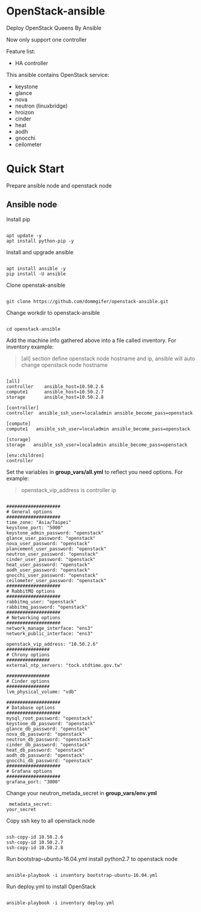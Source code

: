 # OpenStack-ansible
Deploy OpenStack Queens By Ansible

Now only support one controller

Feature list:
* HA controller 

This ansible contains OpenStack service:
* keystone
* glance
* nova
* neutron (linuxbridge)
* hroizon
* cinder
* heat
* aodh
* gnocchi
* ceilometer

# Quick Start

Prepare ansible node and openstack node

## Ansible node

Install pip
<pre><code>
apt update -y
apt install python-pip -y
</code></pre>

Install and upgrade ansible
<pre><code>
apt install ansible -y
pip install -U ansible
</pre></code>

Clone openstak-ansible
<pre><code>
git clone https://github.com/dommgifer/openstack-ansible.git
</code></pre>

Change workdir to openstack-ansible
<pre><code>
cd openstack-ansible
</code></pre>

Add the machine info gathered above into a file called inventory. For inventory example:
>[all] section define openstack node hostname and ip, ansible will auto change openstack node hostname

<pre><code>
[all]
controller    ansible_host=10.50.2.6
compute1      ansible_host=10.50.2.7
storage       ansible_host=10.50.2.8

[controller]
controller  ansible_ssh_user=localadmin ansible_become_pass=openstack

[compute]
compute1   ansible_ssh_user=localadmin ansible_become_pass=openstack

[storage]
storage   ansible_ssh_user=localadmin ansible_become_pass=openstack

[env:children]
controller
</code></pre>

Set the variables in **group_vars/all.yml** to reflect you need options. For example:
> openstack_vip_address is controller ip
<pre><code>
####################
# General options
####################
time_zone: "Asia/Taipei"
keystone_port: "5000"
keystone_admin_password: "openstack"
glance_user_password: "openstack"
nova_user_password: "openstack"
plancement_user_password: "openstack"
neutron_user_password: "openstack"
cinder_user_password: "openstack"
heat_user_password: "openstack"
aodh_user_password: "openstack"
gnocchi_user_password: "openstack"
ceilometer_user_password: "openstack"
####################
# RabbitMQ options
####################
rabbitmq_user: "openstack"
rabbitmq_password: "openstack"
####################
# Networking options
####################
network_manage_interface: "ens3"
network_public_interface: "ens3"

openstack_vip_address: "10.50.2.6"
################
# Chrony options
################
external_ntp_servers: "tock.stdtime.gov.tw"

################
# Cinder options
################
lvm_physical_volume: "vdb"

####################
# Database options
####################
mysql_root_password: "openstack"
keystone_db_password: "openstack"
glance_db_password: "openstack"
nova_db_password: "openstack"
neutron_db_password: "openstack"
cinder_db_password: "openstack"
heat_db_password: "openstack"
aodh_db_password: "openstack"
gnocchi_db_password: "openstack"
####################
# Grafana options
####################
grafana_port: "3000"
</code></pre>

Change your neutron_metada_secret in **group_vars/env.yml**
<code><pre>
metadata_secret: your_secret
</pre></code>

Copy ssh key to all openstack node
<pre><code>
ssh-copy-id 10.50.2.6
ssh-copy-id 10.50.2.7
ssh-copy-id 10.50.2.8
</code></pre>

Run bootstrap-ubuntu-16.04.yml install python2.7 to openstack node
<pre><code>
ansible-playbook -i inventory bootstrap-ubuntu-16.04.yml
</code></pre>

Run deploy.yml to install OpenStack
<pre><code>
ansible-playbook -i inventory deploy.yml
</code></pre>
